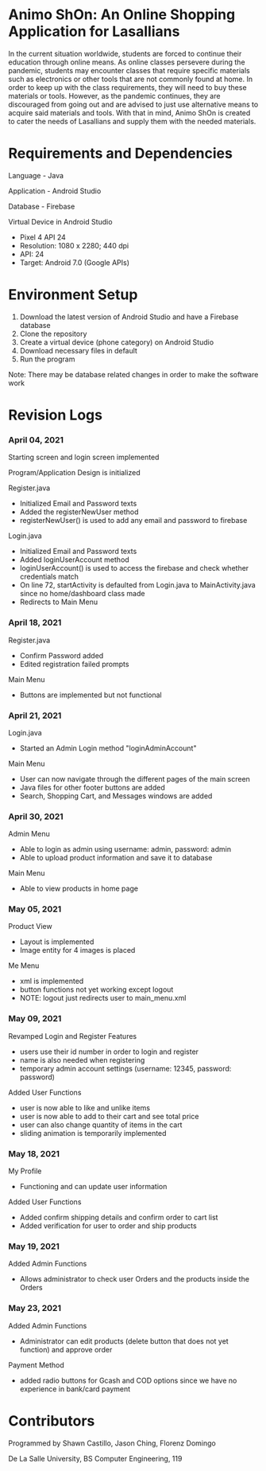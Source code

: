 # Animo ShOn: An Online Shopping Application for Lasallians
In the current situation worldwide, students are forced to continue their education through online means. As online classes persevere during the pandemic, students may encounter  classes that require specific materials such as electronics or other tools that are not commonly found at home. In order to keep up with the class requirements, they will need to buy these materials or tools. However, as the pandemic continues, they are discouraged from going out and are advised to just use alternative means to acquire said materials and tools. With that in mind, Animo ShOn is created to cater the needs of Lasallians and supply them with the needed materials.

# Requirements and Dependencies
Language - Java

Application - Android Studio

Database - Firebase

Virtual Device in Android Studio
- Pixel 4 API 24
- Resolution: 1080 x 2280; 440 dpi
- API: 24
- Target: Android 7.0 (Google APIs)

# Environment Setup
1. Download the latest version of Android Studio and have a Firebase database
2. Clone the repository
3. Create a virtual device (phone category) on Android Studio
5. Download necessary files in default
6. Run the program

Note: There may be database related changes in order to make the software work

# Revision Logs
### April 04, 2021 
Starting screen and login screen implemented 

Program/Application Design is initialized

Register.java
- Initialized Email and Password texts
- Added the registerNewUser method
- registerNewUser() is used to add any email and password to firebase

Login.java
- Initialized Email and Password texts
- Added loginUserAccount method
- loginUserAccount() is used to access the firebase and check whether credentials match
- On line 72, startActivity is defaulted from Login.java to MainActivity.java since no home/dashboard class made
- Redirects to Main Menu

### April 18, 2021
Register.java
- Confirm Password added
- Edited registration failed prompts

Main Menu
- Buttons are implemented but not functional

### April 21, 2021
Login.java
- Started an Admin Login method "loginAdminAccount"

Main Menu
- User can now navigate through the different pages of the main screen
- Java files for other footer buttons are added
- Search, Shopping Cart, and Messages windows are added

### April 30, 2021
Admin Menu
- Able to login as admin using username: admin, password: admin
- Able to upload product information and save it to database

Main Menu
- Able to view products in home page

### May 05, 2021
Product View
- Layout is implemented
- Image entity for 4 images is placed

Me Menu
- xml is implemented
- button functions not yet working except logout
- NOTE: logout just redirects user to main_menu.xml

### May 09, 2021
Revamped Login and Register Features
- users use their id number in order to login and register
- name is also needed when registering
- temporary admin account settings (username: 12345, password: password)

Added User Functions
- user is now able to like and unlike items
- user is now able to add to their cart and see total price
- user can also change quantity of items in the cart
- sliding animation is temporarily implemented 

### May 18, 2021
My Profile 
- Functioning and can update user information

Added User Functions
- Added confirm shipping details and confirm order to cart list
- Added verification for user to order and ship products

### May 19, 2021
Added Admin Functions
- Allows administrator to check user Orders and the products inside the Orders

### May 23, 2021
Added Admin Functions
- Administrator can edit products (delete button that does not yet function) and approve order

Payment Method
- added radio buttons for Gcash and COD options since we have no experience in bank/card payment 

# Contributors
Programmed by Shawn Castillo, Jason Ching, Florenz Domingo

De La Salle University, BS Computer Engineering, 119
